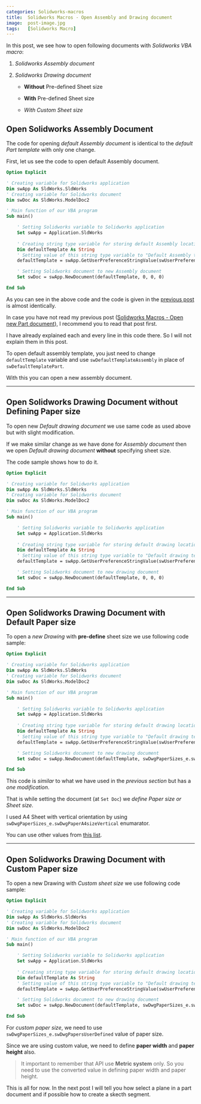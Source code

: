 ```yaml
---
categories: Solidworks-macros
title:  Solidworks Macros - Open Assembly and Drawing document
image:  post-image.jpg
tags:   [Solidworks Macro]
---
```


In this post, we see how to open following documents with *Solidworks VBA macro*:

1. *Solidworks Assembly document*

2. *Solidworks Drawing document*

    * **Without** Pre-defined Sheet size

    * **With** Pre-defined Sheet size

    * *With Custom Sheet size*

## Open Solidworks Assembly Document

The code for opening *default Assembly document* is identical to the *default Part template* with only one change.

First, let us see the code to open default Assembly document.

```vb
Option Explicit

' Creating variable for Solidworks application
Dim swApp As SldWorks.SldWorks
' Creating variable for Solidworks document
Dim swDoc As SldWorks.ModelDoc2

' Main function of our VBA program
Sub main()

    ' Setting Solidworks variable to Solidworks application
    Set swApp = Application.SldWorks
    
    ' Creating string type variable for storing default Assembly location
    Dim defaultTemplate As String
    ' Setting value of this string type variable to "Default Assembly template"
    defaultTemplate = swApp.GetUserPreferenceStringValue(swUserPreferenceStringValue_e.swDefaultTemplateAssembly)

    ' Setting Solidworks document to new Assembly document
    Set swDoc = swApp.NewDocument(defaultTemplate, 0, 0, 0)

End Sub
```

As you can see in the above code and the code is given in the [previous post](/solidworks-macros/open-new-document) is almost identically.

In case you have not read my previous post ([Solidworks Macros - Open new Part document](/solidworks-macros/open-new-document)), I recommend you to read that post first. 

I have already explained each and every line in this code there. So I will not explain them in this post.

To open default assembly template, you just need to change `defaultTemplate` variable and use `swDefaultTemplateAssembly` in place of `swDefaultTemplatePart`.

With this you can open a new assembly document.

---

## Open Solidworks Drawing Document without Defining Paper size

To open new *Default drawing document* we use same code as used above but with slight modification.

If we make similar change as we have done for *Assembly document* then we open *Default drawing document* **without** specifying sheet size.

The code sample shows how to do it.

```vb
Option Explicit

' Creating variable for Solidworks application
Dim swApp As SldWorks.SldWorks
' Creating variable for Solidworks document
Dim swDoc As SldWorks.ModelDoc2

' Main function of our VBA program
Sub main()

    ' Setting Solidworks variable to Solidworks application
    Set swApp = Application.SldWorks
    
    ' Creating string type variable for storing default drawing location
    Dim defaultTemplate As String
    ' Setting value of this string type variable to "Default drawing template" without define paper size
    defaultTemplate = swApp.GetUserPreferenceStringValue(swUserPreferenceStringValue_e.swDefaultTemplateDrawing)

    ' Setting Solidworks document to new drawing document
    Set swDoc = swApp.NewDocument(defaultTemplate, 0, 0, 0)

End Sub
```

---

## Open Solidworks Drawing Document with Default Paper size

To open a *new Drawing* with **pre-define** sheet size we use following code sample:

```vb
Option Explicit

' Creating variable for Solidworks application
Dim swApp As SldWorks.SldWorks
' Creating variable for Solidworks document
Dim swDoc As SldWorks.ModelDoc2

' Main function of our VBA program
Sub main()

    ' Setting Solidworks variable to Solidworks application
    Set swApp = Application.SldWorks
    
    ' Creating string type variable for storing default drawing location
    Dim defaultTemplate As String
    ' Setting value of this string type variable to "Default drawing template" with pre-define paper size
    defaultTemplate = swApp.GetUserPreferenceStringValue(swUserPreferenceStringValue_e.swDefaultTemplateDrawing)

    ' Setting Solidworks document to new drawing document
    Set swDoc = swApp.NewDocument(defaultTemplate, swDwgPaperSizes_e.swDwgPaperA4sizeVertical, 0, 0)

End Sub
```

This code is *similar* to what we have used in the *previous section* but has a *one modification*.

That is while setting the document (at `Set Doc`) we *define Paper size or Sheet size*.

I used A4 Sheet with vertical orientation by using `swDwgPaperSizes_e.swDwgPaperA4sizeVertical` enumarator.

You can use other values from [this list](http://help.solidworks.com/2013/English/api/swconst/SolidWorks.Interop.swconst~SolidWorks.Interop.swconst.swDwgPaperSizes_e.html).

---

## Open Solidworks Drawing Document with Custom Paper size

To open a new Drawing with *Custom sheet size* we use following code sample:

```vb
Option Explicit

' Creating variable for Solidworks application
Dim swApp As SldWorks.SldWorks
' Creating variable for Solidworks document
Dim swDoc As SldWorks.ModelDoc2

' Main function of our VBA program
Sub main()

    ' Setting Solidworks variable to Solidworks application
    Set swApp = Application.SldWorks
    
    ' Creating string type variable for storing default drawing location
    Dim defaultTemplate As String
    ' Setting value of this string type variable to "Default drawing template" with custom paper size
    defaultTemplate = swApp.GetUserPreferenceStringValue(swUserPreferenceStringValue_e.swDefaultTemplateDrawing)

    ' Setting Solidworks document to new drawing document
    Set swDoc = swApp.NewDocument(defaultTemplate, swDwgPaperSizes_e.swDwgPapersUserDefined, 2, 3)

End Sub
```

For *custom paper size*, we need to use `swDwgPaperSizes_e.swDwgPapersUserDefined` value of paper size.

Since we are using custom value, we need to define **paper width** and **paper height** also.

> It important to remember that API use **Metric system** only. So you need to use the converted value in defining paper width and paper height.

This is all for now. In the next post I will tell you how select a plane in a part document and if possible how to create a skecth segment.

<!-- This is post navigation bar 
<div class="w3-bar w3-margin-top w3-margin-bottom">
  <a href="/solidworks-macros/open-new-document" class="w3-button w3-rose">&#10094; Previous</a>
  <a href="/solidworks-macros/select-plane-from-tree" class="w3-button w3-rose w3-right">Next &#10095;</a>
</div>
-->
